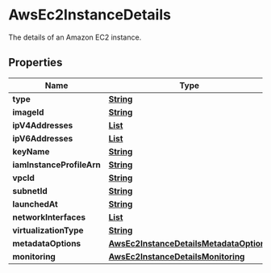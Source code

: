 

# AwsEc2InstanceDetails

The details of an Amazon EC2 instance.

## Properties

| Name | Type | Description | Notes |
|------------ | ------------- | ------------- | -------------|
|**type** | [**String**](String.md) |  |  [optional] |
|**imageId** | [**String**](String.md) |  |  [optional] |
|**ipV4Addresses** | [**List**](List.md) |  |  [optional] |
|**ipV6Addresses** | [**List**](List.md) |  |  [optional] |
|**keyName** | [**String**](String.md) |  |  [optional] |
|**iamInstanceProfileArn** | [**String**](String.md) |  |  [optional] |
|**vpcId** | [**String**](String.md) |  |  [optional] |
|**subnetId** | [**String**](String.md) |  |  [optional] |
|**launchedAt** | [**String**](String.md) |  |  [optional] |
|**networkInterfaces** | [**List**](List.md) |  |  [optional] |
|**virtualizationType** | [**String**](String.md) |  |  [optional] |
|**metadataOptions** | [**AwsEc2InstanceDetailsMetadataOptions**](AwsEc2InstanceDetailsMetadataOptions.md) |  |  [optional] |
|**monitoring** | [**AwsEc2InstanceDetailsMonitoring**](AwsEc2InstanceDetailsMonitoring.md) |  |  [optional] |




